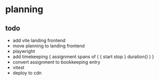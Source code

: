 # planning

## todo

- add vite landing frontend
- move planning to landing frontend
- playwright
- add timekeeping { assignment spans of ( { start stop } duration() ) }
- convert assignment to bookkeeping entry
- vitest
- deploy to cdn
